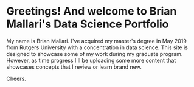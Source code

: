 # Greetings! And welcome to Brian Mallari's Data Science Portfolio

My name is Brian Mallari. I've acquired my master's degree in May 2019 from Rutgers University with a concentration in data science. 
This site is designed to showcase some of my work during my graduate program. However, as time progress I'll be uploading some more content that showcases concepts that I review or learn brand new. 

Cheers. 
